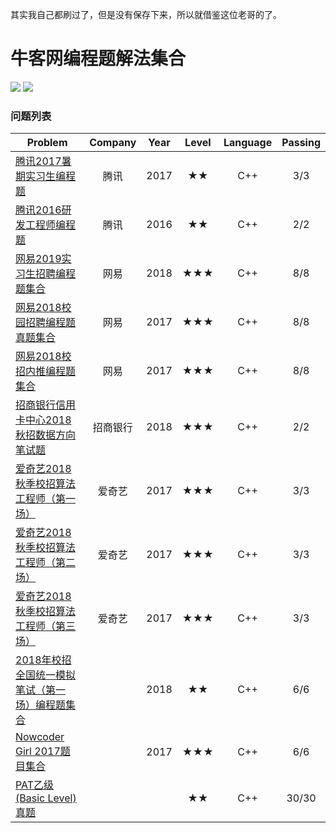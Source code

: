 其实我自己都刷过了，但是没有保存下来，所以就借鉴这位老哥的了。
# 牛客网编程题解法集合

![](https://img.shields.io/badge/Language-C++-orange.svg?style=flat)	![](https://img.shields.io/badge/Email-shiqitao@sjtu.edu.cn-blue.svg)

### 问题列表

| Problem                                  | Company | Year | Level | Language | Passing |
| ---------------------------------------- | :-----: | :--: | :---: | :------: | :-----: |
| [腾讯2017暑期实习生编程题](https://www.nowcoder.com/test/1725829/summary) |   腾讯    | 2017 |  ★★   |   C++    |   3/3   |
| [腾讯2016研发工程师编程题](https://www.nowcoder.com/test/710813/summary) |   腾讯    | 2016 |  ★★   |   C++    |   2/2   |
| [网易2019实习生招聘编程题集合](https://www.nowcoder.com/test/9763997/summary) |   网易    | 2018 |  ★★★  |   C++    |   8/8   |
| [网易2018校园招聘编程题真题集合](https://www.nowcoder.com/test/6910869/summary) |   网易    | 2017 |  ★★★  |   C++    |   8/8   |
| [网易2018校招内推编程题集合](https://www.nowcoder.com/test/6291726/summary) |   网易    | 2017 |  ★★★  |   C++    |   8/8   |
| [招商银行信用卡中心2018秋招数据方向笔试题](https://www.nowcoder.com/test/9645855/summary) |  招商银行   | 2018 |  ★★★  |   C++    |   2/2   |
| [爱奇艺2018秋季校招算法工程师（第一场）](https://www.nowcoder.com/test/8246915/summary) |   爱奇艺   | 2017 |  ★★★  |   C++    |   3/3   |
| [爱奇艺2018秋季校招算法工程师（第二场）](https://www.nowcoder.com/test/8246859/summary) |   爱奇艺   | 2017 |  ★★★  |   C++    |   3/3   |
| [爱奇艺2018秋季校招算法工程师（第三场）](https://www.nowcoder.com/test/8246483/summary) |   爱奇艺   | 2017 |  ★★★  |   C++    |   3/3   |
| [2018年校招全国统一模拟笔试（第一场）编程题集合](https://www.nowcoder.com/test/9439037/summary) |         | 2018 |  ★★   |   C++    |   6/6   |
| [Nowcoder Girl 2017题目集合](https://www.nowcoder.com/test/8527168/summary) |         | 2017 |  ★★★  |   C++    |   6/6   |
| [PAT乙级(Basic Level)真题](https://www.nowcoder.com/pat/6/problems) |         |      |  ★★   |   C++    |  30/30  |

